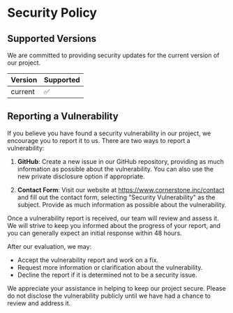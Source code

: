 # Security Policy

## Supported Versions

We are committed to providing security updates for the current version of our project. 

| Version | Supported          |
| ------- | ------------------ |
| current | :white_check_mark: |

## Reporting a Vulnerability

If you believe you have found a security vulnerability in our project, we encourage you to report it to us. There are two ways to report a vulnerability:

1. **GitHub**: Create a new issue in our GitHub repository, providing as much information as possible about the vulnerability. You can also use the new private disclosure option if 
appropriate.

2. **Contact Form**: Visit our website at https://www.cornerstone.inc/contact and fill out the contact form, selecting "Security Vulnerability" as the subject. Provide as much information as 
possible about the vulnerability.

Once a vulnerability report is received, our team will review and assess it. We will strive to keep you informed about the progress of your report, and you can generally expect an 
initial response within 48 hours. 

After our evaluation, we may:
- Accept the vulnerability report and work on a fix.
- Request more information or clarification about the vulnerability.
- Decline the report if it is determined not to be a security issue.

We appreciate your assistance in helping to keep our project secure. Please do not disclose the vulnerability publicly until we have had a chance to review and address it.